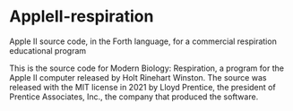 # AppleII-respiration
Apple II source code, in the Forth language, for a commercial respiration educational program

This is the source code for Modern Biology: Respiration, a program for the Apple II computer released by Holt Rinehart Winston. The source was released with the MIT license in 2021 by Lloyd Prentice, the president of Prentice Associates, Inc., the company that produced the software.
